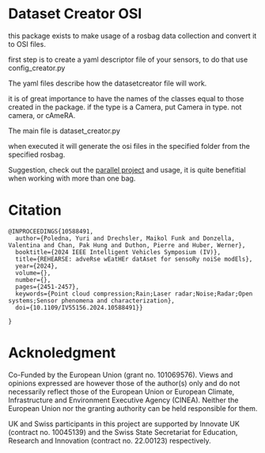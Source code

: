 # Dataset Creator OSI

this package exists to make usage of a rosbag data collection and convert it to OSI files.

first step is to create a yaml descriptor file of your sensors, to do that use config_creator.py

The yaml files describe how the datasetcreator file will work.

it is of great importance to have the names of the classes equal to those created in the package. if the type is a Camera, put Camera in type. not camera, or cAmeRA.

The main file is dataset_creator.py

when executed it will generate the osi files in the specified folder from the specified rosbag.

Suggestion, check out the [parallel project](https://doi.org/10.5281/zenodo.1146014) and usage, it is quite benefitial when working with more than one bag.

# Citation

```
@INPROCEEDINGS{10588491,
  author={Poledna, Yuri and Drechsler, Maikol Funk and Donzella, Valentina and Chan, Pak Hung and Duthon, Pierre and Huber, Werner},
  booktitle={2024 IEEE Intelligent Vehicles Symposium (IV)}, 
  title={REHEARSE: adveRse wEatHEr datAset for sensoRy noiSe modEls}, 
  year={2024},
  volume={},
  number={},
  pages={2451-2457},
  keywords={Point cloud compression;Rain;Laser radar;Noise;Radar;Open systems;Sensor phenomena and characterization},
  doi={10.1109/IV55156.2024.10588491}}

}
```

# Acknoledgment

Co-Funded by the European Union (grant no. 101069576). Views and opinions expressed are however those of the author(s) only and do not necessarily reflect those of the European Union or European Climate, Infrastructure and Environment Executive Agency (CINEA). Neither the European Union nor the granting authority can be held responsible for them.

UK and Swiss participants in this project are supported by Innovate UK (contract no. 10045139) and the Swiss State Secretariat for Education, Research and Innovation (contract no. 22.00123) respectively.
